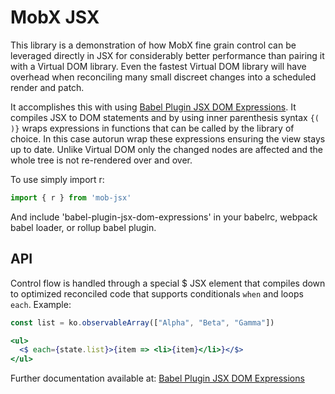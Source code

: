 # MobX JSX

This library is a demonstration of how MobX fine grain control can be leveraged directly in JSX for considerably better performance than pairing it with a Virtual DOM library. Even the fastest Virtual DOM library will have overhead when reconciling many small discreet changes into a scheduled render and patch.

It accomplishes this with using [Babel Plugin JSX DOM Expressions](https://github.com/ryansolid/babel-plugin-jsx-dom-expressions). It compiles JSX to DOM statements and by using inner parenthesis syntax ```{( )}``` wraps expressions in functions that can be called by the library of choice. In this case autorun wrap these expressions ensuring the view stays up to date. Unlike Virtual DOM only the changed nodes are affected and the whole tree is not re-rendered over and over.

To use simply import r:

```js
import { r } from 'mob-jsx'
```

And include 'babel-plugin-jsx-dom-expressions' in your babelrc, webpack babel loader, or rollup babel plugin.

## API

Control flow is handled through a special $ JSX element that compiles down to optimized reconciled code that supports conditionals `when` and loops `each`. Example:

```jsx
const list = ko.observableArray(["Alpha", "Beta", "Gamma"])

<ul>
  <$ each={state.list}>{item => <li>{item}</li>}</$>
</ul>
```

Further documentation available at: [Babel Plugin JSX DOM Expressions](https://github.com/ryansolid/babel-plugin-jsx-dom-expressions)